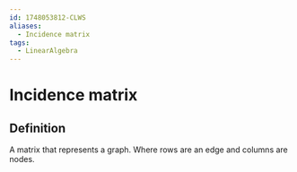 ```yaml
---
id: 1748053812-CLWS
aliases:
  - Incidence matrix
tags:
  - LinearAlgebra
---
```


# Incidence matrix

## Definition

A matrix that represents a graph. Where rows are an edge and columns are nodes.
